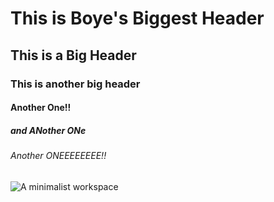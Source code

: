 # This is Boye's Biggest Header
## This is a Big Header
### This is another big header
#### Another One!!
##### and ANother ONe
###### Another  ONEEEEEEEE!!

![A minimalist workspace](https://genesisbackgroundscreening.com/wp-content/uploads/2021/02/Blog-2-19-21.jpg)

